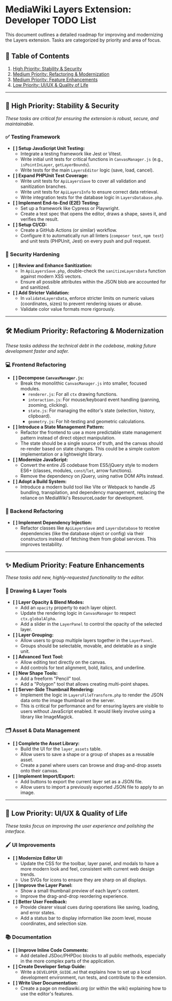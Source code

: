 # MediaWiki Layers Extension: Developer TODO List

This document outlines a detailed roadmap for improving and modernizing the Layers extension. Tasks are categorized by priority and area of focus.

## 📄 Table of Contents

1. [High Priority: Stability & Security](#-high-priority-stability--security)
2. [Medium Priority: Refactoring & Modernization](#-medium-priority-refactoring--modernization)
3. [Medium Priority: Feature Enhancements](#-medium-priority-feature-enhancements)
4. [Low Priority: UI/UX & Quality of Life](#-low-priority-uiux--quality-of-life)

---

## 🚀 High Priority: Stability & Security

*These tasks are critical for ensuring the extension is robust, secure, and maintainable.*

### ✅ Testing Framework

- **[ ] Setup JavaScript Unit Testing:**
  - Integrate a testing framework like Jest or Vitest.
  - Write initial unit tests for critical functions in `CanvasManager.js` (e.g., `isPointInLayer`, `getLayerBounds`).
  - Write tests for the main `LayersEditor` logic (save, load, cancel).
- **[ ] Expand PHPUnit Test Coverage:**
  - Write unit tests for `ApiLayersSave` to cover all validation and sanitization branches.
  - Write unit tests for `ApiLayersInfo` to ensure correct data retrieval.
  - Write integration tests for the database logic in `LayersDatabase.php`.
- **[ ] Implement End-to-End (E2E) Testing:**
  - Set up a framework like Cypress or Playwright.
  - Create a test spec that opens the editor, draws a shape, saves it, and verifies the result.
- **[ ] Setup CI/CD:**
  - Create a GitHub Actions (or similar) workflow.
  - Configure it to automatically run all linters (`composer test`, `npm test`) and unit tests (PHPUnit, Jest) on every push and pull request.

### 🔐 Security Hardening

- **[ ] Review and Enhance Sanitization:**
  - In `ApiLayersSave.php`, double-check the `sanitizeLayersData` function against modern XSS vectors.
  - Ensure all possible attributes within the JSON blob are accounted for and sanitized.
- **[ ] Add Stricter Validation:**
  - In `validateLayersData`, enforce stricter limits on numeric values (coordinates, sizes) to prevent rendering issues or abuse.
  - Validate color value formats more rigorously.

---

## 🛠️ Medium Priority: Refactoring & Modernization

*These tasks address the technical debt in the codebase, making future development faster and safer.*

### 💻 Frontend Refactoring

- **[ ] Decompose `CanvasManager.js`:**
  - Break the monolithic `CanvasManager.js` into smaller, focused modules.
    - `renderer.js`: For all `ctx` drawing functions.
    - `interaction.js`: For mouse/keyboard event handling (panning, zooming, clicking).
    - `state.js`: For managing the editor's state (selection, history, clipboard).
    - `geometry.js`: For hit-testing and geometric calculations.
- **[ ] Introduce a State Management Pattern:**
  - Refactor the frontend to use a more predictable state management pattern instead of direct object manipulation.
  - The state should be a single source of truth, and the canvas should re-render based on state changes. This could be a simple custom implementation or a lightweight library.
- **[ ] Modernize JavaScript:**
  - Convert the entire JS codebase from ES5/jQuery style to modern ES6+ (classes, modules, `const`/`let`, arrow functions).
  - Remove the dependency on jQuery, using native DOM APIs instead.
- **[ ] Adopt a Build System:**
  - Introduce a modern build tool like Vite or Webpack to handle JS bundling, transpilation, and dependency management, replacing the reliance on MediaWiki's ResourceLoader for development.

### 🐘 Backend Refactoring

- **[ ] Implement Dependency Injection:**
  - Refactor classes like `ApiLayersSave` and `LayersDatabase` to receive dependencies (like the database object or config) via their constructors instead of fetching them from global services. This improves testability.

---

## ✨ Medium Priority: Feature Enhancements

*These tasks add new, highly-requested functionality to the editor.*

### 🎨 Drawing & Layer Tools

- **[ ] Layer Opacity & Blend Modes:**
  - Add an `opacity` property to each layer object.
  - Update the rendering logic in `CanvasManager` to respect `ctx.globalAlpha`.
  - Add a slider in the `LayerPanel` to control the opacity of the selected layer.
- **[ ] Layer Grouping:**
  - Allow users to group multiple layers together in the `LayerPanel`.
  - Groups should be selectable, movable, and deletable as a single unit.
- **[ ] Advanced Text Tool:**
  - Allow editing text directly on the canvas.
  - Add controls for text alignment, bold, italics, and underline.
- **[ ] New Shape Tools:**
  - Add a freeform "Pencil" tool.
  - Add a "Polygon" tool that allows creating multi-point shapes.
- **[ ] Server-Side Thumbnail Rendering:**
  - Implement the logic in `LayersFileTransform.php` to render the JSON data onto the image thumbnail on the server.
  - This is critical for performance and for ensuring layers are visible to users without JavaScript enabled. It would likely involve using a library like ImageMagick.

### 🗂️ Asset & Data Management

- **[ ] Complete the Asset Library:**
  - Build the UI for the `layer_assets` table.
  - Allow users to save a shape or a group of shapes as a reusable asset.
  - Create a panel where users can browse and drag-and-drop assets onto their canvas.
- **[ ] Implement Import/Export:**
  - Add buttons to export the current layer set as a JSON file.
  - Allow users to import a previously exported JSON file to apply to an image.

---

## 🎨 Low Priority: UI/UX & Quality of Life

*These tasks focus on improving the user experience and polishing the interface.*

### 🖌️ UI Improvements

- **[ ] Modernize Editor UI:**
  - Update the CSS for the toolbar, layer panel, and modals to have a more modern look and feel, consistent with current web design trends.
  - Use SVGs for icons to ensure they are sharp on all displays.
- **[ ] Improve the Layer Panel:**
  - Show a small thumbnail preview of each layer's content.
  - Improve the drag-and-drop reordering experience.
- **[ ] Better User Feedback:**
  - Provide clearer visual cues during operations like saving, loading, and error states.
  - Add a status bar to display information like zoom level, mouse coordinates, and selection size.

### 📚 Documentation

- **[ ] Improve Inline Code Comments:**
  - Add detailed JSDoc/PHPDoc blocks to all public methods, especially in the more complex parts of the application.
- **[ ] Create Developer Setup Guide:**
  - Write a `DEVELOPER_GUIDE.md` that explains how to set up a local development environment, run tests, and contribute to the extension.
- **[ ] Write User Documentation:**
  - Create a page on mediawiki.org (or within the wiki) explaining how to use the editor's features.

